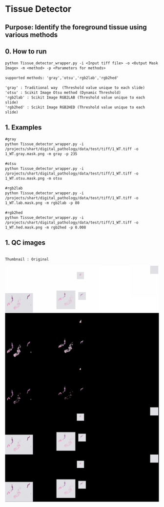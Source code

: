 # Tissue Detector

## Purpose: Identify the foreground tissue using various methods

## 0. How to run
```
python Tissue_detector_wrapper.py -i <Input tiff file> -o <Output Mask Image> -m <method> -p <Parameters for methods>

supported methods: 'gray','otsu','rgb2lab','rgb2hed'

'gray' : Traditional way  (Threshold value unique to each slide)
'otsu' : Scikit Image Otsu method (Dynamic Threshold)
'rgb2lab' : Scikit Image RGB2LAB (Threshold value unique to each slide)
'rgb2hed' : Scikit Image RGB2HED (Threshold value unique to each slide)
```

## 1. Examples 
```
#gray
python Tissue_detector_wrapper.py -i /projects/shart/digital_pathology/data/test/tiff/1_WT.tiff -o 1_WT.gray.mask.png -m gray -p 235

#otsu
python Tissue_detector_wrapper.py -i /projects/shart/digital_pathology/data/test/tiff/1_WT.tiff -o 1_WT.otsu.mask.png -m otsu

#rgb2lab
python Tissue_detector_wrapper.py -i /projects/shart/digital_pathology/data/test/tiff/1_WT.tiff -o 1_WT.lab.mask.png -m rgb2lab -p 80

#rgb2hed
python Tissue_detector_wrapper.py -i /projects/shart/digital_pathology/data/test/tiff/1_WT.tiff -o 1_WT.hed.mask.png -m rgb2hed -p 0.008

```

## 1. QC images
```

Thumbnail : Original
```
<img src="./images/1_WT.otsu.mask.png.original.png"
     alt="Markdown Monster icon"
     style="float: left; margin-right: 10px;" />
	 

```

Thumbnail : hed
```
<img src="./images/1_WT.hed.mask.png.mask_img.png"
     alt="Markdown Monster icon"
     style="float: left; margin-right: 10px;" />
	 

```

Thumbnail : lab
```
<img src="./images/1_WT.lab.mask.png.mask_img.png"
     alt="Markdown Monster icon"
     style="float: left; margin-right: 10px;" />
	 

```

Thumbnail : otsu
```
<img src="./images/1_WT.otsu.mask.png.mask_img.png"
     alt="Markdown Monster icon"
     style="float: left; margin-right: 10px;" />
	 

```

Thumbnail : Traditional
```
<img src="./images/1_WT.gray.mask.png.mask_img.png"
     alt="Markdown Monster icon"
     style="float: left; margin-right: 10px;" />
	 
	 